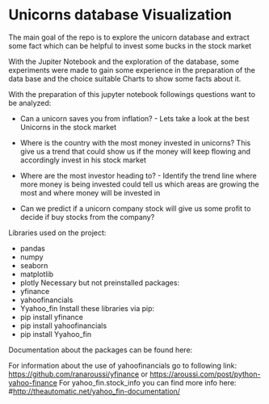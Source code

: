 # Unicorns database Visualization
The main goal of the repo is to explore the unicorn database and extract some fact which can be helpful to invest some bucks in the stock market

With the Jupiter Notebook and the exploration of the database, some experiments were made to gain some experience in the preparation of the data base and the choice suitable Charts to show some facts about it.

With the preparation of this jupyter notebook followings questions want to be analyzed:

* Can a unicorn saves you from inflation? - Lets take a look  at the best Unicorns in the stock market

* Where is the country with the most money invested in unicorns? This give us a trend that  could show us if the money will keep flowing and accordingly invest in his stock market

* Where are the most investor heading to? - Identify the trend line where more money is being invested could tell us which areas are growing the most and where money will be invested in

* Can we predict if a unicorn company stock will give us some profit to decide if buy stocks  from the company?

Libraries used on the project:
- pandas
- numpy
- seaborn
- matplotlib
- plotly
Necessary but not preinstalled packages: 
- yfinance
- yahoofinancials
- Yyahoo_fin
Install these libraries via pip:
- pip install yfinance
- pip install yahoofinancials
- pip install Yyahoo_fin

Documentation about the packages can be found here:

For information about the use of yahoofinancials go to following link: https://github.com/ranaroussi/yfinance or https://aroussi.com/post/python-yahoo-finance
For yahoo_fin.stock_info you can find more info here: #http://theautomatic.net/yahoo_fin-documentation/

